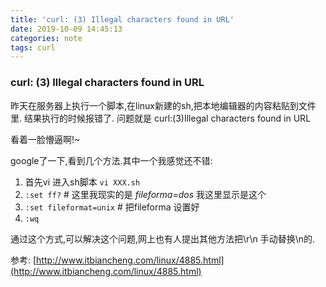 ```yaml
---
title: 'curl: (3) Illegal characters found in URL'
date: 2019-10-09 14:45:13
categories: note
tags: curl
---
```



### curl: (3) Illegal characters found in URL

昨天在服务器上执行一个脚本,在linux新建的sh,把本地编辑器的内容粘贴到文件里.
结果执行的时候报错了. 问题就是 curl:(3)Illegal characters found in URL

看着一脸懵逼啊!~

google了一下,看到几个方法.其中一个我感觉还不错:

1. 首先vi 进入sh脚本 `vi XXX.sh`
2. `:set ff?`    # 这里我现实的是 *fileforma=dos* 我这里显示是这个
3. `:set fileformat=unix` # 把fileforma 设置好
4. `:wq`   

通过这个方式,可以解决这个问题,网上也有人提出其他方法把\r\n 手动替换\n的.

参考:
[http://www.itbiancheng.com/linux/4885.html](http://www.itbiancheng.com/linux/4885.html)
